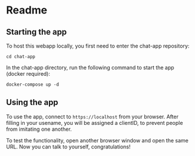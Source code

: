 # Readme

## Starting the app
To host this webapp locally, you first need to enter the chat-app repository:

`cd chat-app`

In the chat-app directory, run the following command to start the app (docker required):

`docker-compose up -d`

## Using the app
To use the app, connect to `https://localhost` from your browser. After filling in your usename, you will be assigned a clientID, to prevent people from imitating one another.

To test the functionality, open another browser window and open the same URL. Now you can talk to yourself, congratulations!